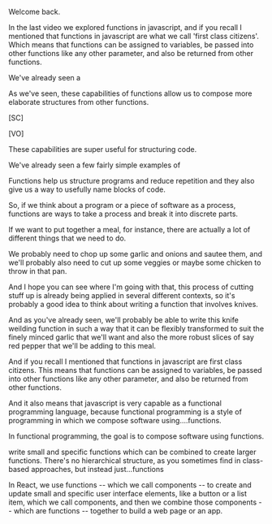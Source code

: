 Welcome back.

In the last video we explored functions in javascript, and if you recall I mentioned that functions in javascript are what we call 'first class citizens'.  Which means that functions can be assigned to variables, be passed into other functions like any other parameter, and also be returned from other functions.

We've already seen a 

As we've seen, these capabilities of functions allow us to compose more elaborate structures from other functions.

[SC]

[VO]




These capabilities are super useful for structuring code.  

We've already seen a few fairly simple examples of 



Functions help us structure programs and reduce repetition and they also give us a way to usefully name blocks of code. 

So, if we think about a program or a piece of software as a process, functions are ways to take a process and break it into discrete parts.

If we want to put together a meal, for instance, there are actually a lot of different things that we need to do.  

We probably need to chop up some garlic and onions and sautee them, and we'll probably also need to cut up some veggies or maybe some chicken to throw in that pan.

And I hope you can see where I'm going with that, this process of cutting stuff up is already being applied in several different contexts, so it's probably a good idea to think about writing a function that involves knives.  

And as you've already seen, we'll probably be able to write this knife weilding function in such a way that it can be flexibly transformed to suit the finely minced garlic that we'll want and also the more robust slices of say red pepper that we'll be adding to this meal.






And if you recall I mentioned that functions in javascript are first class citizens.  This means that functions can be assigned to variables, be passed into other functions like any other parameter, and also be returned from other functions.

And it also means that javascript is very capable as a functional programming language, because functional programming is a style of programming in which we compose software using....functions.

In functional programming, the goal is to compose software using functions.  



write small and specific functions which can be combined to create larger functions.  There's no hierarchical structure, as you sometimes find in class-based approaches, but instead just...functions

In React,  we use functions -- which we call components -- to create and update small and specific user interface elements, like a button or a list item, which we call components, and then we combine those components -- which are functions -- together to build a web page or an app.
 


